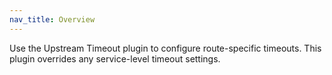 ```yaml
---
nav_title: Overview
---
```


Use the Upstream Timeout plugin to configure route-specific timeouts.
This plugin overrides any service-level timeout settings.
